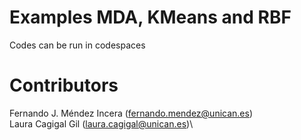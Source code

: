 # Examples MDA, KMeans and RBF

Codes can be run in codespaces

# Contributors

Fernando J. Méndez Incera (fernando.mendez@unican.es)\
Laura Cagigal Gil (laura.cagigal@unican.es)\